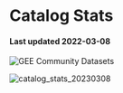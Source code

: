# Catalog Stats

#### Last updated 2022-03-08

![GEE Community Datasets](https://img.shields.io/endpoint?url=https://gist.githubusercontent.com/samapriya/34bc0c1280d475d3a69e3b60a706226e/raw/community.json)

![catalog_stats_20230308](https://user-images.githubusercontent.com/6677629/223911970-363ea9ce-e8c2-4f19-84c1-df0037be1e2c.PNG)
